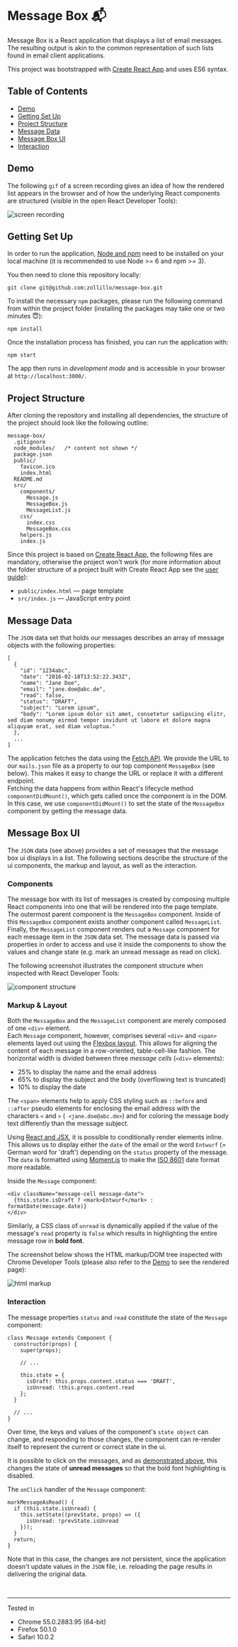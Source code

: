 # Message Box 📬

Message Box is a React application that displays a list of email messages. The resulting output is akin to the common representation of such lists found in email client applications.  

This project was bootstrapped with [Create React App](https://github.com/facebookincubator/create-react-app) and uses ES6 syntax.


## Table of Contents

* [Demo](#demo)  
* [Getting Set Up](#getting-set-up)
* [Project Structure](#project-structure)
* [Message Data](#message-data)
* [Message Box UI](#message-box-ui)
* [Interaction](#interaction)

## Demo

The following `gif` of a screen recording gives an idea of how the rendered list appears in the browser and of how the underlying React components are structured (visible in the open React Developer Tools):  

![screen recording ](https://dl.dropboxusercontent.com/u/19257460/message-box/message-unread.gif)


## Getting Set Up

In order to run the application, [Node and npm](https://docs.npmjs.com/getting-started/installing-node) need to be installed on your local machine (it is recommended to use Node >= 6 and npm >= 3).  

You then need to clone this repository locally:
```
git clone git@github.com:zollillo/message-box.git
```  

To install the necessary `npm` packages, please run the following command from within the project folder (installing the packages may take one or two minutes 😇):
```
npm install
```  

Once the installation process has finished, you can run the application with:
```
npm start
```  

The app then runs in _development mode_ and is accessible in your browser at  `http://localhost:3000/`.  


## Project Structure

After cloning the repository and installing all dependencies, the structure of the project should look like the following outline:  

```
message-box/
  .gitignore
  node_modules/   /* content not shown */
  package.json
  public/
    favicon.ico
    index.html
  README.md
  src/
    components/
      Message.js
      MessageBox.js
      MessageList.js
    css/
      index.css
      MessageBox.css
    helpers.js
    index.js
```  

Since this project is based on [Create React App](https://github.com/facebookincubator/create-react-app), the following files are  mandatory, otherwise the project won't work (for more information about the  folder structure of a project built with Create React App see the [user guide](https://github.com/facebookincubator/create-react-app/blob/master/packages/react-scripts/template/README.md#folder-structure)):  
* `public/index.html` &mdash; page template
* `src/index.js` &mdash; JavaScript entry point  


## Message Data

The `JSON` data set that holds our messages describes an array of message objects with the following properties:  

```
[
  {
    "id": "1234abc",
    "date": "2016-02-18T13:52:22.343Z",
    "name": "Jane Doe",
    "email": "jane.doe@abc.de",
    "read": false,
    "status": "DRAFT",
    "subject": "Lorem ipsum",
    "body": "Lorem ipsum dolor sit amet, consetetur sadipscing elitr, sed diam nonumy eirmod tempor invidunt ut labore et dolore magna aliquyam erat, sed diam voluptua."
  },
  ...
]
```

The application fetches the data using the [Fetch API](https://developer.mozilla.org/en-US/docs/Web/API/Fetch_API). We provide the URL to our `mails.json` file as a property to our top component `MessageBox` (see below). This makes it easy to change the URL or replace it with a different endpoint.  
Fetching the data happens from within React's lifecycle method `componentDidMount()`, which gets called once the component is in the DOM. In this case, we use `componentDidMount()` to set the state of the `MessageBox` component by getting the message data.  


## Message Box UI

The `JSON` data (see above) provides a set of messages that the message box ui displays in a list. The following sections describe the structure of the ui components, the markup and layout, as well as the interaction.

### Components
The message box with its list of messages is created by composing multiple React components into one that will be rendered into the page template. The outermost parent component is the `MessageBox` component. Inside of this `MessageBox` component exists another component called `MessageList`. Finally, the `MessageList` component renders out a `Message` component for each message item in the `JSON` data set. The message data is passed via properties in order to access and use it inside the components to show the values and change state (e.g. mark an unread message as read on click).  

The following screenshot illustrates the component structure when inspected with React Developer Tools:  

![component structure](https://dl.dropboxusercontent.com/u/19257460/message-box/mb-component-structure.png "Component structure in React dev tools")  

### Markup & Layout
Both the `MessageBox` and the `MessageList` component are merely composed of one `<div>` element.  
Each `Message` component, however, comprises several `<div>` and `<span>` elements layed out using the [Flexbox layout](https://css-tricks.com/snippets/css/a-guide-to-flexbox/). This allows for aligning the content of each message in a row-oriented, table-cell-like fashion. The horizontal width is divided between three _message cells_ (`<div>` elements):  

* 25% to display the name and the email address
* 65% to display the subject and the body (overflowing text is truncated)
* 10% to display the date  

The `<span>` elements help to apply CSS styling such as `::before` and `::after` pseudo elements for enclosing the email address with the characters `<` and `>` (` <jane.doe@abc.de>`) and for coloring the message body text differently than the message subject.  

Using  [React and JSX](https://facebook.github.io/react/docs/conditional-rendering.html#inline-if-else-with-conditional-operator), it is possible to conditionally render elements inline. This allows us to display either the `date` of the email or the word `Entwurf` (= German word for 'draft') depending on the `status` property of the message. The `date` is formatted using [Moment.js](http://momentjs.com/) to make the [ISO 8601](https://www.w3.org/TR/NOTE-datetime) date format more readable.  

Inside the `Message` component:
```
<div className="message-cell message-date">
  {this.state.isDraft ? <mark>Entwurf</mark> : formatDate(message.date)}
</div>
```

Similarly, a CSS class of `unread` is dynamically applied if the value of the message's `read` property is `false` which results in highlighting the entire message row in __bold font__.  


The screenshot below shows the HTML markup/DOM tree inspected with Chrome Developer Tools (please also refer to the [Demo](#demo) to see the rendered page):  

![html markup](https://dl.dropboxusercontent.com/u/19257460/message-box/mb-html-structure.png "HTML markup in Chrome dev tools")  


### Interaction

The message properties `status` and `read` constitute the state of the `Message` component:  

```
class Message extends Component {
  constructor(props) {
    super(props);

    // ...

    this.state = {
      isDraft: this.props.content.status === 'DRAFT',
      isUnread: !this.props.content.read
    };
  }

  // ...
}
```

Over time, the keys and values of the component's `state object` can change, and responding to those changes, the component can re-render itself to represent the current or correct state in the ui.  

It is possible to click on the messages, and as [demonstrated above](#demo), this changes the state of __unread messages__ so that the bold font highlighting is disabled.  

The `onClick` handler of the `Message` component:

```
markMessageAsRead() {
  if (this.state.isUnread) {
    this.setState((prevState, props) => ({
      isUnread: !prevState.isUnread
    }));
  }
  return;
}
```

Note that in this case, the changes are not persistent, since the application doesn't update values in the `JSON` file, i.e. reloading the page results in delivering the original data.  

<br/>

-----  

Tested in
* Chrome 55.0.2883.95 (64-bit)
* Firefox 50.1.0
* Safari 10.0.2

